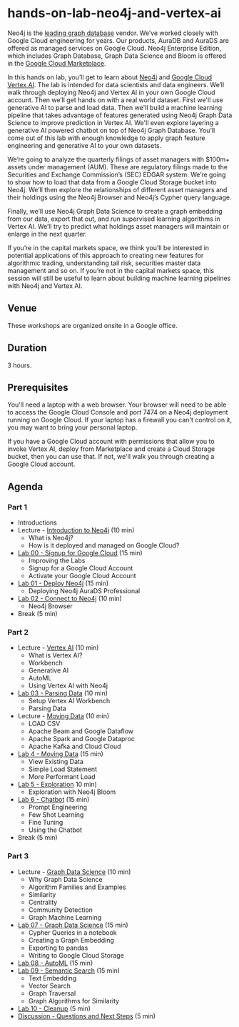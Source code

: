 # hands-on-lab-neo4j-and-vertex-ai
Neo4j is the [leading graph database](https://db-engines.com/en/ranking/graph+dbms) vendor.  We’ve worked closely with Google Cloud engineering for years.  Our products, AuraDB and AuraDS are offered as managed services on Google Cloud.  Neo4j Enterprise Edition, which includes Graph Database, Graph Data Science and Bloom is offered in the [Google Cloud Marketplace](https://console.cloud.google.com/marketplace/browse?q=neo4j).

In this hands on lab, you’ll get to learn about [Neo4j](https://neo4j.com/) and [Google Cloud Vertex AI](https://cloud.google.com/vertex-ai).  The lab is intended for data scientists and data engineers.  We’ll walk through deploying Neo4j and Vertex AI in your own Google Cloud account.  Then we’ll get hands on with a real world dataset.  First we'll use generative AI to parse and load data.  Then we'll build a machine learning pipeline that takes advantage of features generated using Neo4j Graph Data Science to improve prediction in Vertex AI.  We'll even explore layering a generative AI powered chatbot on top of Neo4j Graph Database.  You’ll come out of this lab with enough knowledge to apply graph feature engineering and generative AI to your own datasets.

We’re going to analyze the quarterly filings of asset managers with $100m+ assets under management (AUM).  These are regulatory filings made to the Securities and Exchange Commission’s (SEC) EDGAR system.  We’re going to show how to load that data from a Google Cloud Storage bucket into Neo4j.  We’ll then explore the relationships of different asset managers and their holdings using the Neo4j Browser and Neo4j’s Cypher query language.

Finally, we’ll use Neo4j Graph Data Science to create a graph embedding from our data, export that out, and run supervised learning algorithms in Vertex AI.  We’ll try to predict what holdings asset managers will maintain or enlarge in the next quarter.

If you’re in the capital markets space, we think you’ll be interested in potential applications of this approach to creating new features for algorithmic trading, understanding tail risk, securities master data management and so on.  If you’re not in the capital markets space, this session will still be useful to learn about building machine learning pipelines with Neo4j and Vertex AI.

## Venue
These workshops are organized onsite in a Google office.

## Duration
3 hours.

## Prerequisites
You'll need a laptop with a web browser.  Your browser will need to be able to access the Google Cloud Console and port 7474 on a Neo4j deployment running on Google Cloud.  If your laptop has a firewall you can't control on it, you may want to bring your personal laptop.

If you have a Google Cloud account with permissions that allow you to invoke Vertex AI, deploy from Marketplace and create a Cloud Storage bucket, then you can use that.  If not, we'll walk you through creating a Google Cloud account.

## Agenda
### Part 1
* Introductions
* Lecture - [Introduction to Neo4j](https://docs.google.com/presentation/d/1WvPzs_JEh8uuKEAQGecH1rUd1NoRzqZIKc-hQkuBdXQ/edit?usp=sharing) (10 min)
    * What is Neo4j?
    * How is it deployed and managed on Google Cloud?
* [Lab 00 - Signup for Google Cloud](Lab%2000%20-%20Signup%20for%20Google%20Cloud) (15 min)
    * Improving the Labs
    * Signup for a Google Cloud Account
    * Activate your Google Cloud Account
* [Lab 01 - Deploy Neo4j](Lab%2001%20-%20Deploy%20Neo4j) (15 min)
    * Deploying Neo4j AuraDS Professional
* [Lab 02 - Connect to Neo4j](Lab%2002%20-%20Connect%20to%20Neo4j/README.md) (10 min)
    * Neo4j Browser
* Break (5 min)

### Part 2
* Lecture - [Vertex AI](https://docs.google.com/presentation/d/19TewJE5YgESTmN9qW4MOtFP4m39uPhUaRXErkCzrdbE/edit?usp=sharing) (10 min)
    * What is Vertex AI?
    * Workbench
    * Generative AI
    * AutoML
    * Using Vertex AI with Neo4j
* [Lab 03 - Parsing Data](Lab%2003%20-%Parsing%20Data/README.md) (10 min)
    * Setup Vertex AI Workbench
    * Parsing Data
* Lecture - [Moving Data](https://docs.google.com/presentation/d/1O6Oy_GbDYYCvQanUyUCl30hQdSsy9kKL53Jgl23Nnsk/edit?usp=sharing) (10 min)
    * LOAD CSV
    * Apache Beam and Google Dataflow
    * Apache Spark and Google Dataproc
    * Apache Kafka and Cloud Cloud
* [Lab 4 - Moving Data](Lab%2004%20-%20Moving%20Data/README.md) (15 min)
    * View Existing Data
    * Simple Load Statement
    * More Performant Load
* [Lab 5 - Exploration](Lab%2005%20-%20Exploration/README.md) 10 min)
    * Exploration with Neo4j Bloom
* [Lab 6 - Chatbot](Lab%2006%20-%20Chatbot/README.md) (15 min)
    * Prompt Engineering 
    * Few Shot Learning
    * Fine Tuning
    * Using the Chatbot
* Break (5 min)

### Part 3
* Lecture - [Graph Data Science](https://docs.google.com/presentation/d/133tXAH--V7Uvyd0Ylhs08_xDEPfl64uvaNNdxeHVpvk/edit?usp=sharing) (10 min)
    * Why Graph Data Science
    * Algorithm Families and Examples
    * Similarity
    * Centrality
    * Community Detection
    * Graph Machine Learning
* [Lab 07 - Graph Data Science](Lab%2007%20-%20Graph%20Data%20Science/README.md) (15 min)
    * Cypher Queries in a notebook
    * Creating a Graph Embedding
    * Exporting to pandas
    * Writing to Google Cloud Storage
* [Lab 08 - AutoML](Lab%2008%20AutoML) (15 min)
* [Lab 09 - Semantic Search](Lab%2009%20-%20Semantic%20Search/README.md) (15 min)
    * Text Embedding
    * Vector Search
    * Graph Traversal
    * Graph Algorithms for Similarity
* [Lab 10 - Cleanup](Lab%2010%20-%20Cleanup) (5 min)
* [Discussion - Questions and Next Steps](Discussion%20-%20Questions%20and%20Next%20Steps.md) (5 min)